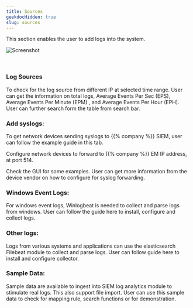 ```yaml
---
title: Sources
geekdocHidden: true
slug: sources
---
```


This section enables the user to add logs into the system.  


![Screenshot](/cloud_vista/loganalytics/images/sources1.png)

&nbsp;

### Log Sources
To check for the log source from different IP at selected time range. User can get the information on total logs, Average Events Per Sec (EPS), Average Events Per Minute (EPM) , and Average Events Per Hour (EPH).  User can further search form the table from search bar. 

### Add syslogs: 
To get network devices sending syslogs to {{% company %}} SIEM, user can follow the example guide in this tab. 

Configure network devices to forward to {{% company %}} EM IP address, at port 514.

Check the GUI for some examples. User can get more information from the device vendor on how to configure for syslog forwarding. 

### Windows Event Logs:
For windows event logs, Winlogbeat is needed to collect and parse logs from windows. User can follow the guide here to install, configure and collect logs.

### Other logs: 
Logs from various systems and applications can use the elasticsearch Filebeat module to collect and parse logs. User can follow guide here to install and configure collector. 

### Sample Data: 
Sample data are available to ingest into SIEM log analytics module to stimulate real logs. This also support file import. User can use this sample data to check for mapping rule, search functions or for demonstration. 

